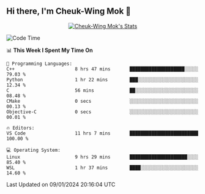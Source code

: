 ## Hi there, I'm Cheuk-Wing Mok 👋

<!--
**mozro0327/mozro0327** is a ✨ _special_ ✨ repository because its `README.md` (this file) appears on your GitHub profile.

Here are some ideas to get you started:

- 🔭 I’m currently working on ...
- 🌱 I’m currently learning ...
- 👯 I’m looking to collaborate on ...
- 🤔 I’m looking for help with ...
- 💬 Ask me about ...
- 📫 How to reach me: ...
- 😄 Pronouns: ...
- ⚡ Fun fact: ...
-->

<p align="center">
  <a href="https://github.com/mozro0327" class="rich-diff-level-one">
    <img src="https://github-readme-stats.vercel.app/api?username=mozro0327&title_color=333&text_color=777" alt="Cheuk-Wing Mok's Stats" >
    <!-- &hide=issues
    <img src="https://github-readme-stats.vercel.app/api?username=mozro0327&hide=issues&title_color=333&text_color=777" alt="Cheuk-Wing Mok's Stats" >
    -->
  </a>
</p>

<!--START_SECTION:waka-->
![Code Time](http://img.shields.io/badge/Code%20Time-2%2C251%20hrs%2021%20mins-blue)

📊 **This Week I Spent My Time On** 

```text
💬 Programming Languages: 
C++                      8 hrs 47 mins       ████████████████████░░░░░   79.03 % 
Python                   1 hr 22 mins        ███░░░░░░░░░░░░░░░░░░░░░░   12.34 % 
C                        56 mins             ██░░░░░░░░░░░░░░░░░░░░░░░   08.48 % 
CMake                    0 secs              ░░░░░░░░░░░░░░░░░░░░░░░░░   00.13 % 
Objective-C              0 secs              ░░░░░░░░░░░░░░░░░░░░░░░░░   00.01 % 

🔥 Editors: 
VS Code                  11 hrs 7 mins       █████████████████████████   100.00 % 

💻 Operating System: 
Linux                    9 hrs 29 mins       █████████████████████░░░░   85.40 % 
WSL                      1 hr 37 mins        ████░░░░░░░░░░░░░░░░░░░░░   14.60 % 
```


 Last Updated on 09/01/2024 20:16:04 UTC
<!--END_SECTION:waka-->
